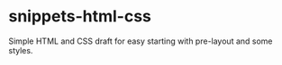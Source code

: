 snippets-html-css
=================

Simple HTML and CSS draft for easy starting with pre-layout and some styles.
